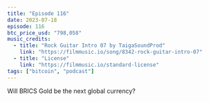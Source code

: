 ```yaml
---
title: "Episode 116"
date: 2023-07-18
episode: 116
btc_price_usd: "798,058"
music_credits:
  - title: "Rock Guitar Intro 07 by TaigaSoundProd"
    link: "https://filmmusic.io/song/8342-rock-guitar-intro-07"
  - title: "License"
    link: "https://filmmusic.io/standard-license"
tags: ["bitcoin", "podcast"]
---
```


Will BRICS Gold be the next global currency?